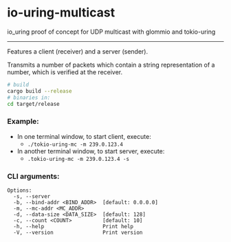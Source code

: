 # io-uring-multicast
io_uring proof of concept for UDP multicast with glommio and tokio-uring

---

Features a client (receiver) and a server (sender).

Transmits a number of packets which contain a string representation of a number, which is verified at the receiver.

```sh
# build
cargo build --release
# binaries in:
cd target/release
```


### Example:
- In one terminal window, to start client, execute:
    - `./tokio-uring-mc -m 239.0.123.4`
- In another terminal window, to start server, execute:
    - `.tokio-uring-mc -m 239.0.123.4 -s`
    

### CLI arguments:
```
Options:
  -s, --server                 
  -b, --bind-addr <BIND_ADDR>  [default: 0.0.0.0]
  -m, --mc-addr <MC_ADDR>      
  -d, --data-size <DATA_SIZE>  [default: 128]
  -c, --count <COUNT>          [default: 10]
  -h, --help                   Print help
  -V, --version                Print version
 ```
